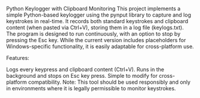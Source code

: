 Python Keylogger with Clipboard Monitoring
This project implements a simple Python-based keylogger using the pynput library to capture and log keystrokes in real-time. It records both standard keystrokes and clipboard content (when pasted via Ctrl+V), storing them in a log file (keylogs.txt). The program is designed to run continuously, with an option to stop by pressing the Esc key. While the current version includes placeholders for Windows-specific functionality, it is easily adaptable for cross-platform use.

Features:

Logs every keypress and clipboard content (Ctrl+V).
Runs in the background and stops on Esc key press.
Simple to modify for cross-platform compatibility.
Note: This tool should be used responsibly and only in environments where it is legally permissible to monitor keystrokes.
